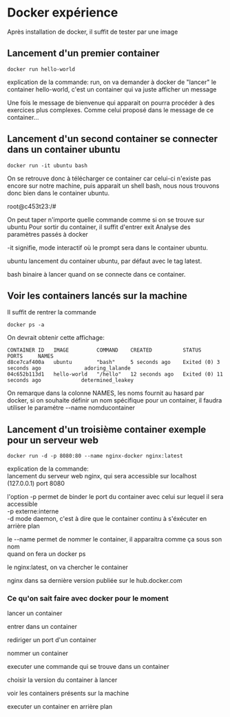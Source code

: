 # Docker expérience

Après installation de docker, il suffit de tester par une image 

## Lancement d'un premier container
```
docker run hello-world
```
explication de la commande:
run, on va demander à docker de "lancer" le container hello-world,
c'est un container qui va juste afficher un message

Une fois le message de bienvenue qui apparait on pourra procéder
à des exercices plus complexes. Comme celui proposé dans le message
de ce container...

## Lancement d'un second container se connecter dans un container ubuntu
```
docker run -it ubuntu bash
```
On se retrouve donc à télécharger ce container car celui-ci n'existe pas encore 
sur notre machine, puis apparait un shell bash, nous nous trouvons donc bien
dans le container ubuntu. 

root@c453t23:/#  

On peut taper n'importe quelle commande comme si on se trouve sur ubuntu
Pour sortir du container, il suffit d'entrer exit
Analyse des paramètres passés à docker

-it signifie, mode interactif où le prompt sera dans le container ubuntu. 

ubuntu lancement du container ubuntu, par défaut avec le tag latest. 

bash binaire à lancer quand on se connecte dans ce container. 

## Voir les containers lancés sur la machine
Il suffit de rentrer la commande 
```
docker ps -a
```
On devrait obtenir cette affichage:
```
CONTAINER ID   IMAGE         COMMAND    CREATED          STATUS                      PORTS     NAMES
d8ce7caf400a   ubuntu        "bash"     5 seconds ago    Exited (0) 3 seconds ago              adoring_lalande
04c652b113d1   hello-world   "/hello"   12 seconds ago   Exited (0) 11 seconds ago             determined_leakey
```
On remarque dans la colonne NAMES, les noms fournit au hasard par docker, si on souhaite définir un nom spécifique
pour un container, il faudra utiliser le paramétre --name nomducontainer


## Lancement d'un troisième container exemple pour un serveur web
```
docker run -d -p 8080:80 --name nginx-docker nginx:latest
```
explication de la commande:  
lancement du serveur web nginx, qui sera accessible sur localhost (127.0.0.1) port 8080

l'option -p permet de binder le port du container avec celui sur lequel il sera accessible  
-p externe:interne  
-d mode daemon, c'est à dire que le container continu à s'éxécuter en arrière plan  


le --name permet de nommer le container, il apparaitra comme ça sous son nom  
quand on fera un docker ps

le nginx:latest, on va chercher le container 

nginx dans sa dernière version publiée sur le hub.docker.com

### Ce qu'on sait faire avec docker pour le moment

lancer un container

entrer dans un container

rediriger un port d'un container

nommer un container

executer une commande qui se trouve dans un container

choisir la version du container à lancer

voir les containers présents sur la machine

executer un container en arrière plan

